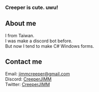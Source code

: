 ### Creeper is cute. uwu!  
  
## About me  
I from Taiwan.<br>
I was make a discord bot before.<br>
But now I tend to make C# Windows forms.<br> 

## Contact me  
Email: [jimmcreeper@gmail.com](jimmcreeper@gmail.com)  
Discord: [CreeperJIMM](https://discordapp.com/users/546144403958398988)  
Twitter: [CreeperJIMM](https://twitter.com/CreeperJIMM)  


<!--
**CreeperJIMM/CreeperJIMM** is a ✨ _special_ ✨ repository because its `README.md` (this file) appears on your GitHub profile.

Here are some ideas to get you started:

- 🔭 I’m currently working on ...
- 🌱 I’m currently learning ...
- 👯 I’m looking to collaborate on ...
- 🤔 I’m looking for help with ...
- 💬 Ask me about ...
- 📫 How to reach me: ...
- 😄 Pronouns: ...
- ⚡ Fun fact: ...
-->

